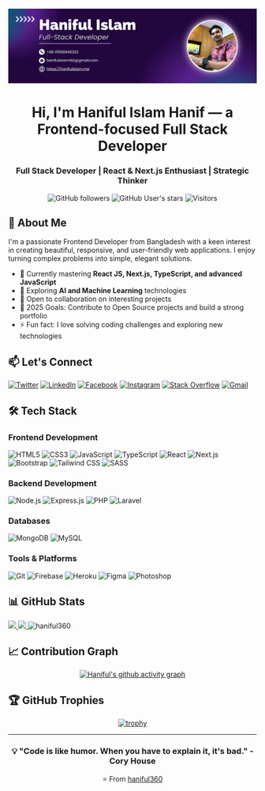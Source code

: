 ![Banner](https://github.com/haniful360/haniful360/blob/main/1.png)

<h1 align="center">Hi, I'm Haniful Islam Hanif — a Frontend-focused Full Stack Developer </h1>
<h3 align="center">Full Stack Developer | React & Next.js Enthusiast | Strategic Thinker</h3>

<div align="center">
  
  ![GitHub followers](https://img.shields.io/github/followers/haniful360?style=social)
  ![GitHub User's stars](https://img.shields.io/github/stars/haniful360?style=social)
  ![Visitors](https://komarev.com/ghpvc/?username=haniful360&color=blueviolet)
  
</div>

## 🚀 About Me

I'm a passionate Frontend Developer from Bangladesh with a keen interest in creating beautiful, responsive, and user-friendly web applications. I enjoy turning complex problems into simple, elegant solutions.

- 🌱 Currently mastering **React JS, Next.js, TypeScript, and advanced JavaScript**
- 🔭 Exploring **AI and Machine Learning** technologies
- 💼 Open to collaboration on interesting projects
- 🎯 2025 Goals: Contribute to Open Source projects and build a strong portfolio
- ⚡ Fun fact: I love solving coding challenges and exploring new technologies

## 📫 Let's Connect

<div align="left">
  
  [![Twitter](https://img.shields.io/badge/Twitter-1DA1F2?style=for-the-badge&logo=twitter&logoColor=white)](https://twitter.com/@ha6hanif)
  [![LinkedIn](https://img.shields.io/badge/LinkedIn-0077B5?style=for-the-badge&logo=linkedin&logoColor=white)](https://www.linkedin.com/in/haniful160/)
  [![Facebook](https://img.shields.io/badge/Facebook-1877F2?style=for-the-badge&logo=facebook&logoColor=white)](https://www.facebook.com/modhupurno)
  [![Instagram](https://img.shields.io/badge/Instagram-E4405F?style=for-the-badge&logo=instagram&logoColor=white)](https://instagram.com/hanifulislam.hanif)
  [![Stack Overflow](https://img.shields.io/badge/Stack_Overflow-FE7A16?style=for-the-badge&logo=stack-overflow&logoColor=white)](https://stackoverflow.com/users/18778695)
  [![Gmail](https://img.shields.io/badge/Gmail-D14836?style=for-the-badge&logo=gmail&logoColor=white)](mailto:haniful360@gmail.com)
  
</div>

## 🛠️ Tech Stack

### Frontend Development
![HTML5](https://img.shields.io/badge/HTML5-E34F26?style=for-the-badge&logo=html5&logoColor=white)
![CSS3](https://img.shields.io/badge/CSS3-1572B6?style=for-the-badge&logo=css3&logoColor=white)
![JavaScript](https://img.shields.io/badge/JavaScript-F7DF1E?style=for-the-badge&logo=javascript&logoColor=black)
![TypeScript](https://img.shields.io/badge/TypeScript-007ACC?style=for-the-badge&logo=typescript&logoColor=white)
![React](https://img.shields.io/badge/React-20232A?style=for-the-badge&logo=react&logoColor=61DAFB)
![Next.js](https://img.shields.io/badge/Next.js-000000?style=for-the-badge&logo=nextdotjs&logoColor=white)
![Bootstrap](https://img.shields.io/badge/Bootstrap-563D7C?style=for-the-badge&logo=bootstrap&logoColor=white)
![Tailwind CSS](https://img.shields.io/badge/Tailwind_CSS-38B2AC?style=for-the-badge&logo=tailwind-css&logoColor=white)
![SASS](https://img.shields.io/badge/SASS-hotpink?style=for-the-badge&logo=SASS&logoColor=white)

### Backend Development
![Node.js](https://img.shields.io/badge/Node.js-339933?style=for-the-badge&logo=nodedotjs&logoColor=white)
![Express.js](https://img.shields.io/badge/Express.js-000000?style=for-the-badge&logo=express&logoColor=white)
![PHP](https://img.shields.io/badge/PHP-777BB4?style=for-the-badge&logo=php&logoColor=white)
![Laravel](https://img.shields.io/badge/Laravel-FF2D20?style=for-the-badge&logo=laravel&logoColor=white)

### Databases
![MongoDB](https://img.shields.io/badge/MongoDB-4EA94B?style=for-the-badge&logo=mongodb&logoColor=white)
![MySQL](https://img.shields.io/badge/MySQL-005C84?style=for-the-badge&logo=mysql&logoColor=white)

### Tools & Platforms
![Git](https://img.shields.io/badge/Git-F05032?style=for-the-badge&logo=git&logoColor=white)
![Firebase](https://img.shields.io/badge/Firebase-FFCA28?style=for-the-badge&logo=firebase&logoColor=black)
![Heroku](https://img.shields.io/badge/Heroku-430098?style=for-the-badge&logo=heroku&logoColor=white)
![Figma](https://img.shields.io/badge/Figma-F24E1E?style=for-the-badge&logo=figma&logoColor=white)
![Photoshop](https://img.shields.io/badge/Adobe%20Photoshop-31A8FF?style=for-the-badge&logo=Adobe%20Photoshop&logoColor=black)

## 📊 GitHub Stats

<div align="left">
  
  <a href="https://github.com/haniful360">
    <img height="180em" src="https://github-readme-stats.vercel.app/api?username=haniful360&show_icons=true&theme=radical&include_all_commits=true&count_private=true"/>
    <img height="180em" src="https://github-readme-stats.vercel.app/api/top-langs/?username=haniful360&layout=compact&langs_count=8&theme=radical"/>
  </a>
  
  <img height="180em" src="https://github-readme-streak-stats.herokuapp.com/?user=haniful360&theme=radical" alt="haniful360" />
  
</div>

## 📈 Contribution Graph

<div align="center">
  
  [![Haniful's github activity graph](https://github-readme-activity-graph.vercel.app/graph?username=haniful360&theme=react-dark)](https://github.com/haniful360/github-readme-activity-graph)
  
</div>

## 🏆 GitHub Trophies

<div align="center">
  
  [![trophy](https://github-profile-trophy.vercel.app/?username=haniful360&theme=onedark)](https://github.com/ryo-ma/github-profile-trophy)
  
</div>

---

<div align="center">
  
  ### 💡 "Code is like humor. When you have to explain it, it's bad." - Cory House
  
  ⭐️ From [haniful360](https://github.com/haniful360)
  
</div>
